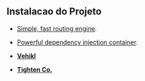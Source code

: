 ## Instalacao do Projeto

- [Simple, fast routing engine](https://laravel.com/docs/routing).
- [Powerful dependency injection container](https://laravel.com/docs/container).

- **[Vehikl](https://vehikl.com/)**
- **[Tighten Co.](https://tighten.co)**

